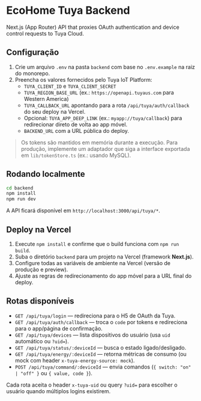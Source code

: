 # EcoHome Tuya Backend

Next.js (App Router) API that proxies OAuth authentication and device control requests to Tuya Cloud.

## Configuração

1. Crie um arquivo `.env` na pasta `backend` com base no `.env.example` na raiz do monorepo.
2. Preencha os valores fornecidos pelo Tuya IoT Platform:
   - `TUYA_CLIENT_ID` e `TUYA_CLIENT_SECRET`
   - `TUYA_REGION_BASE_URL` (ex.: `https://openapi.tuyaus.com` para Western America)
   - `TUYA_CALLBACK_URL` apontando para a rota `/api/tuya/auth/callback` do seu deploy na Vercel.
   - Opcional: `TUYA_APP_DEEP_LINK` (ex.: `myapp://tuya/callback`) para redirecionar direto de volta ao app móvel.
   - `BACKEND_URL` com a URL pública do deploy.

> Os tokens são mantidos em memória durante a execução. Para produção, implemente um adaptador que siga a interface exportada em `lib/tokenStore.ts` (ex.: usando MySQL).

## Rodando localmente

```bash
cd backend
npm install
npm run dev
```

A API ficará disponível em `http://localhost:3000/api/tuya/*`.

## Deploy na Vercel

1. Execute `npm install` e confirme que o build funciona com `npm run build`.
2. Suba o diretório `backend` para um projeto na Vercel (framework **Next.js**).
3. Configure todas as variáveis de ambiente na Vercel (versão de produção e preview).
4. Ajuste as regras de redirecionamento do app móvel para a URL final do deploy.

## Rotas disponíveis

- `GET /api/tuya/login` — redireciona para o H5 de OAuth da Tuya.
- `GET /api/tuya/auth/callback` — troca o `code` por tokens e redireciona para o app/página de confirmação.
- `GET /api/tuya/devices` — lista dispositivos do usuário (usa `uid` automático ou `?uid=`).
- `GET /api/tuya/status/:deviceId` — busca o estado ligado/desligado.
- `GET /api/tuya/energy/:deviceId` — retorna métricas de consumo (ou mock com header `x-tuya-energy-source: mock`).
- `POST /api/tuya/command/:deviceId` — envia comandos (`{ switch: "on" | "off" }` ou `{ value, code }`).

Cada rota aceita o header `x-tuya-uid` ou query `?uid=` para escolher o usuário quando múltiplos logins existirem.
